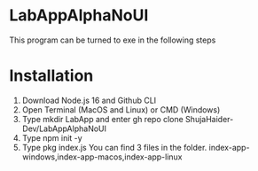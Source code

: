 # LabAppAlphaNoUI
This program can be turned to exe in the following steps
# Installation
1. Download Node.js 16 and Github CLI
2. Open Terminal (MacOS and Linux) or CMD (Windows)
3. Type mkdir LabApp and enter gh repo clone ShujaHaider-Dev/LabAppAlphaNoUI
4. Type npm init -y
5. Type pkg index.js
You can find 3 files in the folder. index-app-windows,index-app-macos,index-app-linux
